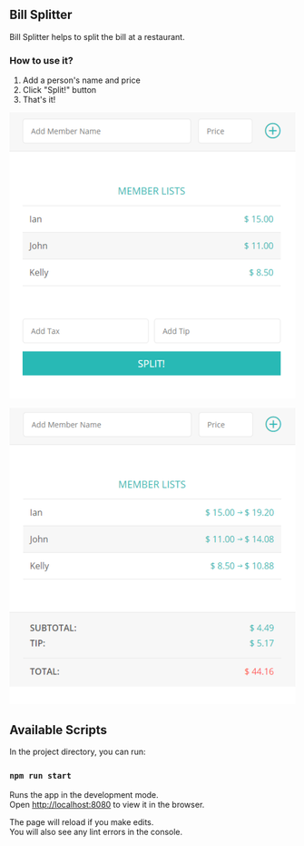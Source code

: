 ## Bill Splitter

Bill Splitter helps to split the bill at a restaurant.

### How to use it?

1. Add a person's name and price
2. Click "Split!" button
3. That's it!

![sample](/sample/sample-1.png)

![sample](/sample/sample-2.png)

## Available Scripts

In the project directory, you can run:

### `npm run start`

Runs the app in the development mode.<br />
Open [http://localhost:8080](http://localhost:8080) to view it in the browser.

The page will reload if you make edits.<br />
You will also see any lint errors in the console.
